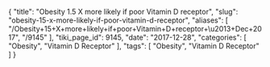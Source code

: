 {
    "title": "Obesity 1.5 X more likely if poor Vitamin D receptor",
    "slug": "obesity-15-x-more-likely-if-poor-vitamin-d-receptor",
    "aliases": [
        "/Obesity+15+X+more+likely+if+poor+Vitamin+D+receptor+\u2013+Dec+2017",
        "/9145"
    ],
    "tiki_page_id": 9145,
    "date": "2017-12-28",
    "categories": [
        "Obesity",
        "Vitamin D Receptor"
    ],
    "tags": [
        "Obesity",
        "Vitamin D Receptor"
    ]
}